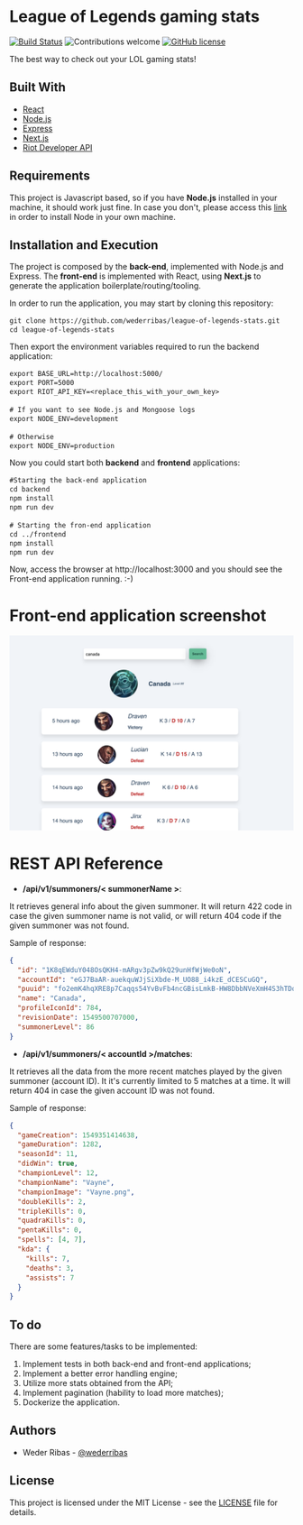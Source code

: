 # League of Legends gaming stats

[![Build Status](https://travis-ci.org/wederribas/league-of-legends-stats.svg?branch=master)](https://travis-ci.org/wederribas/league-of-legends-stats)
![Contributions welcome](https://img.shields.io/badge/contributions-welcome-orange.svg)
[![GitHub license](https://img.shields.io/badge/license-MIT-blue.svg)](https://raw.githubusercontent.com/wederribas/league-of-legends-stats/master/LICENSE)

The best way to check out your LOL gaming stats!

## Built With

- [React](https://reactjs.org)
- [Node.js](https://nodejs.org/)
- [Express](https://www.express.com/)
- [Next.js](https://nextjs.org/)
- [Riot Developer API](https://developer.riotgames.com)

## Requirements

This project is Javascript based, so if you have **Node.js** installed in your machine, it should work just fine. In case you don't, please access this [link](https://nodejs.org/en/download/) in order to install Node in your own machine.

## Installation and Execution

The project is composed by the **back-end**, implemented with Node.js and Express. The **front-end** is implemented with React, using **Next.js** to generate the application boilerplate/routing/tooling.

In order to run the application, you may start by cloning this repository:

```
git clone https://github.com/wederribas/league-of-legends-stats.git
cd league-of-legends-stats
```

Then export the environment variables required to run the backend application:

```
export BASE_URL=http://localhost:5000/
export PORT=5000
export RIOT_API_KEY=<replace_this_with_your_own_key>

# If you want to see Node.js and Mongoose logs
export NODE_ENV=development

# Otherwise
export NODE_ENV=production
```

Now you could start both **backend** and **frontend** applications:

```
#Starting the back-end application
cd backend
npm install
npm run dev

# Starting the fron-end application
cd ../frontend
npm install
npm run dev
```

Now, access the browser at http://localhost:3000 and you should see the Front-end application running. :-)

# Front-end application screenshot

![Front-end application](https://github.com/wederribas/league-of-legends-stats/blob/master/screenshots/main-interface.png)

# REST API Reference

- **/api/v1/summoners/< summonerName >**:

It retrieves general info about the given summoner. It will return 422 code in case the given summoner name is not valid, or will return 404 code if the given summoner was not found.

Sample of response:

```json
{
  "id": "1K8qEWduY048OsQKH4-mARgv3pZw9kQ29unHfWjWe0oN",
  "accountId": "eGJ7BaAR-auekquWJjSiXbde-M_UO88_i4kzE_dCESCuGQ",
  "puuid": "fo2emK4hqXRE8p7Caqqs54YvBvFb4ncGBisLmkB-HW8DbbNVeXmH4S3hTDqput2LLtVeHseQknpVSw",
  "name": "Canada",
  "profileIconId": 784,
  "revisionDate": 1549500707000,
  "summonerLevel": 86
}
```

- **/api/v1/summoners/< accountId >/matches**:

It retrieves all the data from the more recent matches played by the given summoner (account ID). It it's currently limited to 5 matches at a time. It will return 404 in case the given account ID was not found.

Sample of response:

```json
{
  "gameCreation": 1549351414638,
  "gameDuration": 1282,
  "seasonId": 11,
  "didWin": true,
  "championLevel": 12,
  "championName": "Vayne",
  "championImage": "Vayne.png",
  "doubleKills": 2,
  "tripleKills": 0,
  "quadraKills": 0,
  "pentaKills": 0,
  "spells": [4, 7],
  "kda": {
    "kills": 7,
    "deaths": 3,
    "assists": 7
  }
}
```

## To do

There are some features/tasks to be implemented:

1. Implement tests in both back-end and front-end applications;
2. Implement a better error handling engine;
3. Utilize more stats obtained from the API;
4. Implement pagination (hability to load more matches);
5. Dockerize the application.

## Authors

- Weder Ribas - [@wederribas](https://twitter.com/wederribas)

## License

This project is licensed under the MIT License - see the [LICENSE](LICENSE) file for details.
